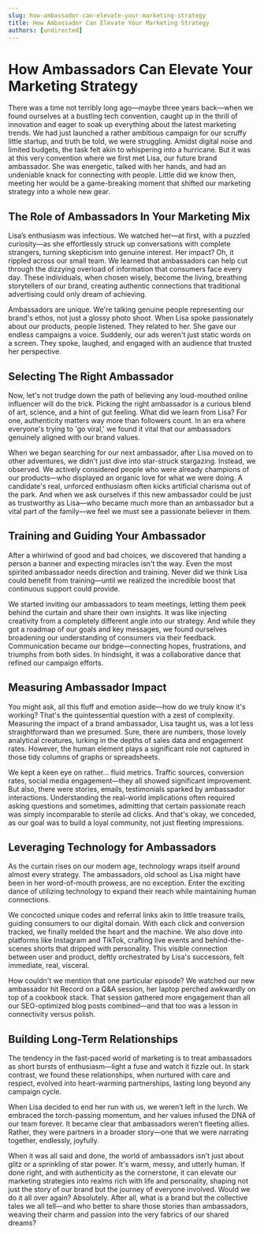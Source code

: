 ```yaml
---
slug: how-ambassador-can-elevate-your-marketing-strategy
title: How Ambassador Can Elevate Your Marketing Strategy
authors: [undirected]
---
```



# How Ambassadors Can Elevate Your Marketing Strategy

There was a time not terribly long ago—maybe three years back—when we found ourselves at a bustling tech convention, caught up in the thrill of innovation and eager to soak up everything about the latest marketing trends. We had just launched a rather ambitious campaign for our scruffy little startup, and truth be told, we were struggling. Amidst digital noise and limited budgets, the task felt akin to whispering into a hurricane. But it was at this very convention where we first met Lisa, our future brand ambassador. She was energetic, talked with her hands, and had an undeniable knack for connecting with people. Little did we know then, meeting her would be a game-breaking moment that shifted our marketing strategy into a whole new gear.

## The Role of Ambassadors In Your Marketing Mix

Lisa’s enthusiasm was infectious. We watched her—at first, with a puzzled curiosity—as she effortlessly struck up conversations with complete strangers, turning skepticism into genuine interest. Her impact? Oh, it rippled across our small team. We learned that ambassadors can help cut through the dizzying overload of information that consumers face every day. These individuals, when chosen wisely, become the living, breathing storytellers of our brand, creating authentic connections that traditional advertising could only dream of achieving.

Ambassadors are unique. We're talking genuine people representing our brand's ethos, not just a glossy photo shoot. When Lisa spoke passionately about our products, people listened. They related to her. She gave our endless campaigns a voice. Suddenly, our ads weren't just static words on a screen. They spoke, laughed, and engaged with an audience that trusted her perspective.

## Selecting The Right Ambassador

Now, let's not trudge down the path of believing any loud-mouthed online influencer will do the trick. Picking the right ambassador is a curious blend of art, science, and a hint of gut feeling. What did we learn from Lisa? For one, authenticity matters way more than followers count. In an era where everyone's trying to 'go viral,' we found it vital that our ambassadors genuinely aligned with our brand values.

When we began searching for our next ambassador, after Lisa moved on to other adventures, we didn't just dive into star-struck stargazing. Instead, we observed. We actively considered people who were already champions of our products—who displayed an organic love for what we were doing. A candidate's real, unforced enthusiasm often kicks artificial charisma out of the park. And when we ask ourselves if this new ambassador could be just as trustworthy as Lisa—who became much more than an ambassador but a vital part of the family—we feel we must see a passionate believer in them.

## Training and Guiding Your Ambassador

After a whirlwind of good and bad choices, we discovered that handing a person a banner and expecting miracles isn't the way. Even the most spirited ambassador needs direction and training. Never did we think Lisa could benefit from training—until we realized the incredible boost that continuous support could provide.

We started inviting our ambassadors to team meetings, letting them peek behind the curtain and share their own insights. It was like injecting creativity from a completely different angle into our strategy. And while they got a roadmap of our goals and key messages, we found ourselves broadening our understanding of consumers via their feedback. Communication became our bridge—connecting hopes, frustrations, and triumphs from both sides. In hindsight, it was a collaborative dance that refined our campaign efforts.

## Measuring Ambassador Impact

You might ask, all this fluff and emotion aside—how do we truly know it's working? That's the quintessential question with a zest of complexity. Measuring the impact of a brand ambassador, Lisa taught us, was a lot less straightforward than we presumed. Sure, there are numbers, those lovely analytical creatures, lurking in the depths of sales data and engagement rates. However, the human element plays a significant role not captured in those tidy columns of graphs or spreadsheets.

We kept a keen eye on rather... fluid metrics. Traffic sources, conversion rates, social media engagement—they all showed significant improvement. But also, there were stories, emails, testimonials sparked by ambassador interactions. Understanding the real-world implications often required asking questions and sometimes, admitting that certain passionate reach was simply incomparable to sterile ad clicks. And that's okay, we conceded, as our goal was to build a loyal community, not just fleeting impressions.

## Leveraging Technology for Ambassadors 

As the curtain rises on our modern age, technology wraps itself around almost every strategy. The ambassadors, old school as Lisa might have been in her word-of-mouth prowess, are no exception. Enter the exciting dance of utilizing technology to expand their reach while maintaining human connections.

We concocted unique codes and referral links akin to little treasure trails, guiding consumers to our digital domain. With each click and conversion tracked, we finally melded the heart and the machine. We also dove into platforms like Instagram and TikTok, crafting live events and behind-the-scenes shorts that dripped with personality. This visible connection between user and product, deftly orchestrated by Lisa's successors, felt immediate, real, visceral.

How couldn't we mention that one particular episode? We watched our new ambassador hit Record on a Q&A session, her laptop perched awkwardly on top of a cookbook stack. That session gathered more engagement than all our SEO-optimized blog posts combined—and that too was a lesson in connectivity versus polish.

## Building Long-Term Relationships

The tendency in the fast-paced world of marketing is to treat ambassadors as short bursts of enthusiasm—light a fuse and watch it fizzle out. In stark contrast, we found these relationships, when nurtured with care and respect, evolved into heart-warming partnerships, lasting long beyond any campaign cycle.

When Lisa decided to end her run with us, we weren’t left in the lurch. We embraced the torch-passing momentum, and her values infused the DNA of our team forever. It became clear that ambassadors weren’t fleeting allies. Rather, they were partners in a broader story—one that we were narrating together, endlessly, joyfully.

When it was all said and done, the world of ambassadors isn't just about glitz or a sprinkling of star power. It's warm, messy, and utterly human. If done right, and with authenticity as the cornerstone, it can elevate our marketing strategies into realms rich with life and personality, shaping not just the story of our brand but the journey of everyone involved. Would we do it all over again? Absolutely. After all, what is a brand but the collective tales we all tell—and who better to share those stories than ambassadors, weaving their charm and passion into the very fabrics of our shared dreams?